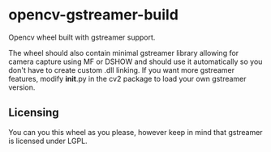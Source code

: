 # opencv-gstreamer-build
Opencv wheel built with gstreamer support.

The wheel should also contain minimal gstreamer library allowing for camera capture using MF or DSHOW and should use it automatically so you don't have to create custom .dll linking. If you want more gstreamer features, modify __init__.py in the cv2 package to load your own gstreamer version.


## Licensing
You can you this wheel as you please, however keep in mind that gstreamer is licensed under LGPL.
